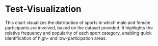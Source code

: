 # Test-Visualization
This chart visualizes the distribution of sports in which male and female participants are involved, based on the dataset provided. It highlights the relative frequency and popularity of each sport category, enabling quick identification of high- and low-participation areas.
